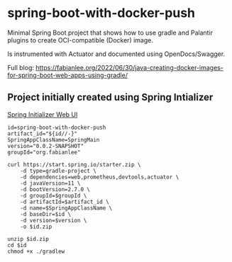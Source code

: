 # spring-boot-with-docker-push

Minimal Spring Boot project that shows how to use gradle and Palantir plugins
to create OCI-compatible (Docker) image.

Is instrumented with Actuator and documented using OpenDocs/Swagger.

Full blog: https://fabianlee.org/2022/06/30/java-creating-docker-images-for-spring-boot-web-apps-using-gradle/

## Project initially created using Spring Intializer

[Spring Initializer Web UI](https://start.spring.io/)

```
id=spring-boot-with-docker-push
artifact_id="${id//-}"
SpringAppClassName=SpringMain
version="0.0.2-SNAPSHOT"
groupId="org.fabianlee"

curl https://start.spring.io/starter.zip \
    -d type=gradle-project \
    -d dependencies=web,prometheus,devtools,actuator \
    -d javaVersion=11 \
    -d bootVersion=2.7.0 \
    -d groupId=$groupId \
    -d artifactId=$artifact_id \
    -d name=$SpringAppClassName \
    -d baseDir=$id \
    -d version=$version \
    -o $id.zip

unzip $id.zip
cd $id
chmod +x ./gradlew
```


